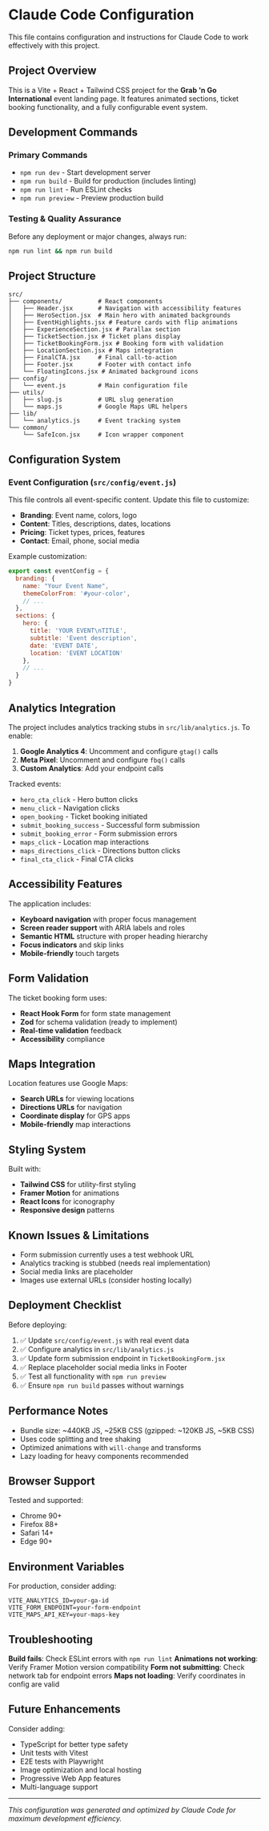 # Claude Code Configuration

This file contains configuration and instructions for Claude Code to work effectively with this project.

## Project Overview

This is a Vite + React + Tailwind CSS project for the **Grab 'n Go International** event landing page. It features animated sections, ticket booking functionality, and a fully configurable event system.

## Development Commands

### Primary Commands
- `npm run dev` - Start development server
- `npm run build` - Build for production (includes linting)
- `npm run lint` - Run ESLint checks
- `npm run preview` - Preview production build

### Testing & Quality Assurance
Before any deployment or major changes, always run:
```bash
npm run lint && npm run build
```

## Project Structure

```
src/
├── components/          # React components
│   ├── Header.jsx       # Navigation with accessibility features
│   ├── HeroSection.jsx  # Main hero with animated backgrounds
│   ├── EventHighlights.jsx # Feature cards with flip animations
│   ├── ExperienceSection.jsx # Parallax section
│   ├── TicketSection.jsx # Ticket plans display
│   ├── TicketBookingForm.jsx # Booking form with validation
│   ├── LocationSection.jsx # Maps integration
│   ├── FinalCTA.jsx     # Final call-to-action
│   ├── Footer.jsx       # Footer with contact info
│   └── FloatingIcons.jsx # Animated background icons
├── config/
│   └── event.js         # Main configuration file
├── utils/
│   ├── slug.js          # URL slug generation
│   └── maps.js          # Google Maps URL helpers
├── lib/
│   └── analytics.js     # Event tracking system
└── common/
    └── SafeIcon.jsx     # Icon wrapper component
```

## Configuration System

### Event Configuration (`src/config/event.js`)

This file controls all event-specific content. Update this file to customize:

- **Branding**: Event name, colors, logo
- **Content**: Titles, descriptions, dates, locations
- **Pricing**: Ticket types, prices, features
- **Contact**: Email, phone, social media

Example customization:
```javascript
export const eventConfig = {
  branding: {
    name: "Your Event Name",
    themeColorFrom: '#your-color',
    // ...
  },
  sections: {
    hero: {
      title: 'YOUR EVENT\nTITLE',
      subtitle: 'Event description',
      date: 'EVENT DATE',
      location: 'EVENT LOCATION'
    },
    // ...
  }
}
```

## Analytics Integration

The project includes analytics tracking stubs in `src/lib/analytics.js`. To enable:

1. **Google Analytics 4**: Uncomment and configure `gtag()` calls
2. **Meta Pixel**: Uncomment and configure `fbq()` calls
3. **Custom Analytics**: Add your endpoint calls

Tracked events:
- `hero_cta_click` - Hero button clicks
- `menu_click` - Navigation clicks
- `open_booking` - Ticket booking initiated
- `submit_booking_success` - Successful form submission
- `submit_booking_error` - Form submission errors
- `maps_click` - Location map interactions
- `maps_directions_click` - Directions button clicks
- `final_cta_click` - Final CTA clicks

## Accessibility Features

The application includes:
- **Keyboard navigation** with proper focus management
- **Screen reader support** with ARIA labels and roles
- **Semantic HTML** structure with proper heading hierarchy
- **Focus indicators** and skip links
- **Mobile-friendly** touch targets

## Form Validation

The ticket booking form uses:
- **React Hook Form** for form state management
- **Zod** for schema validation (ready to implement)
- **Real-time validation** feedback
- **Accessibility** compliance

## Maps Integration

Location features use Google Maps:
- **Search URLs** for viewing locations
- **Directions URLs** for navigation
- **Coordinate display** for GPS apps
- **Mobile-friendly** map interactions

## Styling System

Built with:
- **Tailwind CSS** for utility-first styling
- **Framer Motion** for animations
- **React Icons** for iconography
- **Responsive design** patterns

## Known Issues & Limitations

- Form submission currently uses a test webhook URL
- Analytics tracking is stubbed (needs real implementation)
- Social media links are placeholder
- Images use external URLs (consider hosting locally)

## Deployment Checklist

Before deploying:

1. ✅ Update `src/config/event.js` with real event data
2. ✅ Configure analytics in `src/lib/analytics.js`
3. ✅ Update form submission endpoint in `TicketBookingForm.jsx`
4. ✅ Replace placeholder social media links in Footer
5. ✅ Test all functionality with `npm run preview`
6. ✅ Ensure `npm run build` passes without warnings

## Performance Notes

- Bundle size: ~440KB JS, ~25KB CSS (gzipped: ~120KB JS, ~5KB CSS)
- Uses code splitting and tree shaking
- Optimized animations with `will-change` and transforms
- Lazy loading for heavy components recommended

## Browser Support

Tested and supported:
- Chrome 90+
- Firefox 88+
- Safari 14+
- Edge 90+

## Environment Variables

For production, consider adding:
```
VITE_ANALYTICS_ID=your-ga-id
VITE_FORM_ENDPOINT=your-form-endpoint
VITE_MAPS_API_KEY=your-maps-key
```

## Troubleshooting

**Build fails**: Check ESLint errors with `npm run lint`
**Animations not working**: Verify Framer Motion version compatibility
**Form not submitting**: Check network tab for endpoint errors
**Maps not loading**: Verify coordinates in config are valid

## Future Enhancements

Consider adding:
- TypeScript for better type safety
- Unit tests with Vitest
- E2E tests with Playwright
- Image optimization and local hosting
- Progressive Web App features
- Multi-language support

---

*This configuration was generated and optimized by Claude Code for maximum development efficiency.*